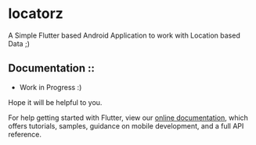 # locatorz

A Simple Flutter based Android Application to work with Location based Data ;)

## Documentation ::
  - Work in Progress :)
  


Hope it will be helpful to you. 

For help getting started with Flutter, view our 
[online documentation](https://flutter.io/docs), which offers tutorials, 
samples, guidance on mobile development, and a full API reference.
